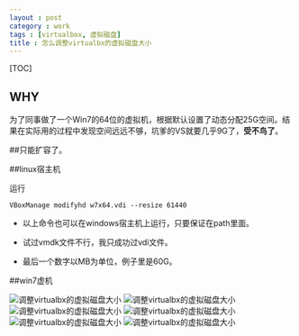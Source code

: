 ```yaml
---
layout : post
category : work
tags : [virtualbox, 虚拟磁盘]
title : 怎么调整virtualbx的虚拟磁盘大小
---
```


[TOC]

## WHY

为了同事做了一个Win7的64位的虚拟机，根据默认设置了动态分配25G空间。结果在实际用的过程中发现空间远远不够，坑爹的VS就要几乎9G了，**受不鸟了**。

##只能扩容了。

##linux宿主机

运行

```
VBoxManage modifyhd w7x64.vdi --resize 61440
```

- 以上命令也可以在windows宿主机上运行，只要保证在path里面。

- 试过vmdk文件不行，我只成功过vdi文件。

- 最后一个数字以MB为单位，例子里是60G。

##win7虚机

![调整virtualbx的虚拟磁盘大小](http://samrain.qiniudn.com/resize-vdisk1.jpg)
![调整virtualbx的虚拟磁盘大小](http://samrain.qiniudn.com/resize-vdisk2.jpg)
![调整virtualbx的虚拟磁盘大小](http://samrain.qiniudn.com/resize-vdisk3.jpg)
![调整virtualbx的虚拟磁盘大小](http://samrain.qiniudn.com/resize-vdisk4.jpg)
![调整virtualbx的虚拟磁盘大小](http://samrain.qiniudn.com/resize-vdisk5.jpg)
![调整virtualbx的虚拟磁盘大小](http://samrain.qiniudn.com/resize-vdisk6.jpg)
